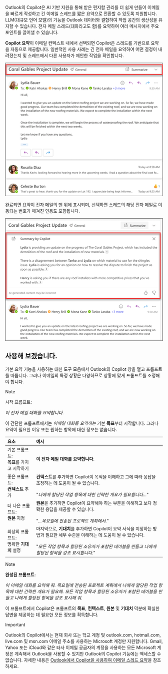 
Outlook의 Copilot은 AI 기반 지원을 통해 받은 편지함 관리를 더 쉽게 만들어 이메일을 빠르게 작성하고 긴 이메일 스레드를 짧은 요약으로 전환할 수 있도록 지원합니다. LLM(대규모 언어 모델)의 기능을 Outlook 데이터와 결합하여 작업 공간의 생산성을 유지할 수 있습니다. 전자 메일 스레드(대화라고도 함)를 요약하여 여러 메시지에서 주요 포인트를 끌어낼 수 있습니다.

**Copilot 요약**이 이메일 컨텍스트 내에서 선택되면 Copilot은 스레드를 기반으로 요약을 자동으로 제공합니다. 일반적인 사용 사례는 긴 전자 메일을 요약하여 어떤 결정이 내려졌는지 및 스레드에서 다른 사용자가 제안한 작업을 확인합니다.

![Outlook의 Copilot 요약 환경을 보여주는 스크린샷.](../media/copilot-summarize-outlook.png)

완료되면 요약이 전자 메일의 맨 위에 표시되며, 선택하면 스레드의 해당 전자 메일로 이동되는 번호가 매겨진 인용도 포함됩니다.

![Outlook의 Copilot 요약 결과를 보여주는 스크린샷.](../media/copilot-summarize-results-outlook.png)

## 사용해 보겠습니다.

기본 요약 기능을 사용하는 대신 도구 모음에서 Outlook의 Copilot 창을 열고 프롬프트를 따릅니다. 그러나 이메일의 특정 상황은 다양하므로 상황에 맞게 프롬프트를 조정해야 합니다.

> [!NOTE]
> 시작 프롬프트:
>
> _이 전자 메일 대화를 요약합니다._

이 간단한 프롬프트에서는 _이메일 대화를 요약하는_ 기본 **목표**부터 시작합니다. 그러나 요약이 필요한 이유 또는 원하는 항목에 대한 정보는 없습니다.

| 요소 | 예시 |
| :------ | :------- |
| 기본 프롬프트: <br>**목표**를 가지고 시작하기 | **이 전자 메일 대화를 요약합니다.** |
| 좋은 프롬프트: <br>**컨텍스트** 추가 | **컨텍스트**를 추가하면 Copilot이 목적을 이해하고 그에 따라 응답을 조정하는 데 도움이 될 수 있습니다.<br><br>"_나에게 할당된 작업 항목에 대한 간략한 개요가 필요합니다..._" |
| 더 나은 프롬프트: <br>**원본** 지정 | **원본**을 추가하면 Copilot이 요약해야 하는 부분을 이해하고 보다 정확한 응답을 제공할 수 있습니다.<br><br>"_...목요일에 전송된 프로젝트 계획에서._" |
| 최상의 프롬프트: <br>명확한 **기대치** 설정 | 마지막으로, **기대치**를 추가하면 Copilot이 요약 서식을 지정하는 방법과 필요한 세부 수준을 이해하는 데 도움이 될 수 있습니다.<br><br>"_모든 작업 항목과 할당된 소유자가 포함된 테이블을 만들고 나에게 할당된 항목을 강조 표시합니다._" |

> [!NOTE]
> **완성된 프롬프트**:
>
> _이 이메일 대화를 요약해 줘. 목요일에 전송된 프로젝트 계획에서 나에게 할당된 작업 항목에 대한 간략한 개요가 필요해. 모든 작업 항목과 할당된 소유자가 포함된 테이블을 만들고 나에게 할당된 항목을 강조 표시해 줘._

이 프롬프트에서 Copilot은 프롬프트의 **목표**, **컨텍스트**, **원본** 및 **기대치** 덕분에 확실한 답변을 제공하는 데 필요한 모든 정보를 획득합니다. 

> [!IMPORTANT]
> Outlook의 Copilot에서는 현재 회사 또는 학교 계정 및 outlook.com, hotmail.com, live.com 및 msn.com 이메일 주소를 사용하는 Microsoft 계정만 지원합니다. Gmail, Yahoo 또는 iCloud와 같은 타사 이메일 공급자의 계정을 사용하는 모든 Microsoft 계정은 계속해서 Outlook을 사용할 수 있지만 Outlook의 Copilot 기능에는 액세스할 수 없습니다. 자세한 내용은 [Outlook에서 Copilot을 사용하여 이메일 스레드 요약](https://support.microsoft.com/office/summarize-an-email-thread-with-copilot-in-outlook-a79873f2-396b-46dc-b852-7fe5947ab640)을 참조 하세요.